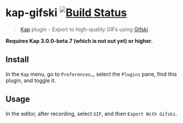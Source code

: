 # kap-gifski [![Build Status](https://travis-ci.org/wulkano/kap-gifski.svg?branch=master)](https://travis-ci.org/wulkano/kap-gifski)

> [Kap](https://github.com/wulkano/kap) plugin - Export to high-quality GIFs using [Gifski](https://github.com/sindresorhus/Gifski)

**Requires Kap 3.0.0-beta.7 (which is not out yet) or higher.**


## Install

In the `Kap` menu, go to `Preferences…`, select the `Plugins` pane, find this plugin, and toggle it.


## Usage

In the editor, after recording, select `GIF`, and then `Export With Gifski`.
